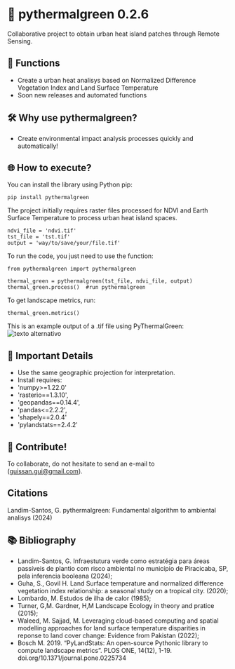 # 🚀 pythermalgreen 0.2.6
Collaborative project to obtain urban heat island patches through Remote Sensing.

## 🎯 Functions
* Create a urban heat analisys based on Normalized Difference Vegetation Index and Land Surface Temperature
* Soon new releases and automated functions

## 🛠️ Why use pythermalgreen?

* Create environmental impact analysis processes quickly and automatically!
  
## 🌐 How to execute?

You can install the library using Python pip:

```
pip install pythermalgreen
```

The project initially requires raster files processed for NDVI and Earth Surface Temperature to process urban heat island spaces.
```
ndvi_file = 'ndvi.tif'
tst_file = 'tst.tif'
output = 'way/to/save/your/file.tif'
```
To run the code, you just need to use the function:
```
from pythermalgreen import pythermalgreen

thermal_green = pythermalgreen(tst_file, ndvi_file, output)
thermal_green.process()  #run pythermalgreen
```

To get landscape metrics, run:
```
thermal_green.metrics() 
```


This is an example output of a .tif file using PyThermalGreen:
![texto alternativo](https://github.com/guilherber/PyThermalGreen/raw/main/docs/example.jpg)

## 🔗 Important Details

* Use the same geographic projection for interpretation.
* Install requires: 
* 'numpy>=1.22.0'
* 'rasterio==1.3.10',
* 'geopandas==0.14.4',
* 'pandas<=2.2.2',
* 'shapely==2.0.4'
* 'pylandstats==2.4.2'

## 🙌 Contribute!

To collaborate, do not hesitate to send an e-mail to (guissan.gui@gmail.com).

## Citations

Landim-Santos, G. pythermalgreen: Fundamental algorithm to ambiental analisys (2024)


## 📚 Bibliography
* Landim-Santos, G. Infraestutura verde como estratégia para áreas passíveis de plantio com risco ambiental no município de Piracicaba, SP, pela inferencia booleana (2024);
* Guha, S., Govil H. Land Surface temperature and normalized difference vegetation index relationship: a seasonal study on a tropical city. (2020);
* Lombardo, M. Estudos de ilha de calor (1985);
* Turner, G,M. Gardner, H,M Landscape Ecology in theory and pratice (2015);
* Waleed, M. Sajjad, M. Leveraging cloud-based computing and spatial modelling approaches for land surface temperature disparities in reponse to land cover change: Evidence from Pakistan (2022);
* Bosch M. 2019. “PyLandStats: An open-source Pythonic library to compute landscape metrics”. PLOS ONE, 14(12), 1-19. doi.org/10.1371/journal.pone.0225734


